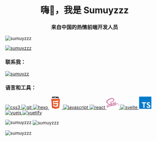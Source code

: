 <h1 align="center">嗨👋，我是 Sumuyzzz</h1>
<h3 align="center">来自中国的热情前端开发人员</h3>

<p align="left"> <img src=" https://komarev.com/ghpvc/?username=sumuyzzz&label=Profile%20views&color=0e75b6&style=flat" alt="sumuyzzz" /> </p>

<p align="left"> <a href="https:/ /github.com/ryo-ma/github-profile-trophy"><img src="https://github-profile-trophy.vercel.app/?username=sumuyzzz" alt="sumuyzzz" /></a > </p>

<h3 align="left">联系我：</h3>
<p align="left">
<a href="https://codepen.io/sumuyzz" target="blank"> <img align="center" src="https://raw.githubusercontent.com/rahuldkjain/github-profile-readme-generator/master/src/images/icons/Social/codepen.svg" alt="sumuyzz" height= "30" 宽度="40" /></a>
</p>

<h3 align="left">语言和工具：</h3>
<p align="left"> <a href="https://www.w3schools.com/css/" target="_blank" rel="noreferrer"> <img src="https://raw.githubusercontent. com/devicons/devicon/master/icons/css3/css3-original-wordmark.svg" alt="css3" width="40" height="40"/> </a> <a href="https:// git-scm.com/" target="_blank" rel="noreferrer"> <img src="https://www.vectorlogo.zone/logos/git-scm/git-scm-icon.svg" alt=" git" width="40" height="40"/> </a> <a href="hexo.io/" target="_blank" rel="noreferrer"> <img src="https://www.矢量logo.zone/logos/hexoio/hexoio-icon。svg" alt="hexo" width="40" height="40"/> </a> <a href="https://www.w3.org/html/" target="_blank" rel="noreferrer "> <img src="https://raw.githubusercontent.com/devicons/devicon/master/icons/html5/html5-original-wordmark.svg" alt="html5" width="40" height="40" /> </a> <a href="https://developer.mozilla.org/en-US/docs/Web/JavaScript" target="_blank" rel="noreferrer"> <img src="https:/ /raw.githubusercontent.com/devicons/devicon/master/icons/javascript/javascript-original.svg" alt="javascript" width="40" height="40"/> </a> <a href="https://reactjs.org/" target="_blank" rel="noreferrer"> <img src="https://raw.githubusercontent.com/devicons/devicon/master/icons/react/react-original-wordmark .svg" alt="react" width="40" height="40"/> </a> <a href="https://sass-lang.com" target="_blank" rel="noreferrer"> <img src="https://raw.githubusercontent.com/devicons/devicon/master/icons/sass/sass-original.svg" alt="sass" width="40" height="40"/> </ a> <a href="https://svelte.dev" target="_blank" rel="noreferrer"> <img src="https://upload.wikimedia.org/wikipedia/commons/1/1b/Svelte_Logo .svg"alt="svelte" width="40" height="40"/> </a> <a href="https://www.typescriptlang.org/" target="_blank" rel="noreferrer"> <img src="https://raw.githubusercontent.com/devicons/devicon/master/icons/typescript/typescript-original.svg" alt="typescript" width="40" height="40"/> </a> <a href="https://vuejs.org/" target="_blank" rel="noreferrer"> <img src="https://raw.githubusercontent.com/devicons/devicon/master/icons/vuejs/ vuejs-original-wordmark.svg" alt="vuejs" width="40" height="40"/> </a> <a href="https://vuetifyjs.com/en/"target="_blank" rel="noreferrer"> <img src="https://bestofjs.org/logos/vuetify.svg" alt="vuetify" width="40" height="40"/> </a > </p>

<p><img align="left" src="https://github-readme-stats.vercel.app/api/top-langs?username=sumuyzzz&show_icons=true&locale=en&layout=compact" alt="sumuyzzz" /> </p>

<p> <img align="center" src="https://github-readme-stats.vercel.app/api?username=sumuyzzz&show_icons=true&locale=en" alt="sumuyzzz" /> </p>

<p><img align="center" src="https://github-readme-streak-stats.herokuapp.com/?user=sumuyzzz&" alt="sumuyzzz" /></p>


